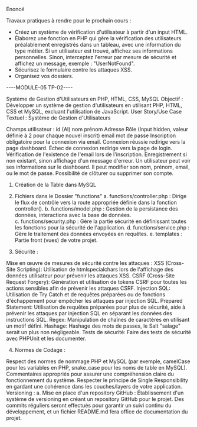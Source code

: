Énoncé

Travaux pratiques à rendre pour le prochain cours :

- Créez un système de vérification d'utilisateur à partir d'un input HTML.
- Élaborez une fonction en PHP qui gère la vérification des utilisateurs préalablement enregistrés dans un tableau, avec une information du type métier. Si un utilisateur est trouvé, affichez ses informations personnelles. Sinon, interceptez l'erreur par mesure de sécurité et affichez un message, exemple : "UserNotFound".
- Sécurisez le formulaire contre les attaques XSS.
- Organisez vos dossiers.

----MODULE-05 TP-02----

Système de Gestion d'Utilisateurs en PHP, HTML, CSS, MySQL
Objectif : Développer un système de gestion d'utilisateurs en utilisant PHP, HTML, CSS et MySQL, excluant l'utilisation de JavaScript.
User Story/Use Case Textuel : Système de Gestion d'Utilisateurs

Champs utilisateur :
id (AI)
nom
prénom
Adresse
Rôle (Input hidden, valeur définie à 2 pour chaque nouvel inscrit)
email
mot de passe
Inscription obligatoire pour la connexion via email.
Connexion réussie redirige vers la page dashboard.
Échec de connexion redirige vers la page de login.
Vérification de l'existence de l'email lors de l'inscription. Enregistrement si non existant, sinon affichage d'un message d'erreur.
Un utilisateur peut voir ses informations sur le dashboard.
Il peut modifier son nom, prénom, email, ou le mot de passe.
Possibilité de clôturer ou supprimer son compte.  

1. Création de la Table dans MySQL
2. Fichiers dans le Dossier "functions"
   a. functions/controller.php : Dirige le flux de contrôle vers la route appropriée définie dans la fonction controller().
   b. functions/model.php : Gestion de la persistance des données, interactions avec la base de données.    
   c. functions/security.php : Gère la partie sécurité en définissant toutes les fonctions pour la sécurité de l'application.
   d. functions/service.php : Gère le traitement des données envoyées en requêtes.
   e. templates : Partie front (vues) de votre projet.

3. Sécurité :

Mise en œuvre de mesures de sécurité contre les attaques :
XSS (Cross-Site Scripting): Utilisation de htmlspecialchars lors de l'affichage des données utilisateur pour prévenir les attaques XSS.
CSRF (Cross-Site Request Forgery): Génération et utilisation de tokens CSRF pour toutes les actions sensibles afin de prévenir les attaques CSRF.
Injection SQL: Utilisation de Try Catch et de requêtes préparées ou de fonctions d'échappement pour empêcher les attaques par injection SQL.
Prepared Statement: Utilisation de requêtes préparées pour plus de sécurité, aide à prévenir les attaques par injection SQL en séparant les données des instructions SQL.
Regex: Manipulation de chaînes de caractères en utilisant un motif défini.
Hashage: Hashage des mots de passes, le Salt "salage" serait un plus non négligeable.
Tests de sécurité: Faire des tests de sécurité avec PHPUnit et les documenter.

4. Normes de Codage :

Respect des normes de nommage PHP et MySQL (par exemple, camelCase pour les variables en PHP, snake_case pour les noms de table en MySQL).
Commentaires appropriés pour assurer une compréhension claire du fonctionnement du système.
Respecter le principe de Single Responsibility en gardant une cohérence dans les couches/layers de votre application.
Versioning : a. Mise en place d'un repository GitHub : Établissement d'un système de versioning en créant un repository GitHub pour le projet. Des commits réguliers seront effectués pour garantir un suivi continu du développement, et un fichier README.md fera office de documentation du projet.
